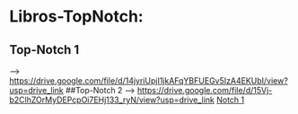# Libros-TopNotch:

## Top-Notch 1
--> https://drive.google.com/file/d/14jyriUpjI1jkAFqYBFUEGv5IzA4EKUbI/view?usp=drive_link 
##Top-Notch 2
--> https://drive.google.com/file/d/15Vj-b2ClhZOrMyDEPcpOi7EHj133_ryN/view?usp=drive_link
<a href= "https://drive.google.com/file/d/15Vj-b2ClhZOrMyDEPcpOi7EHj133_ryN/view?usp=drive_link" >Notch 1 </a>
